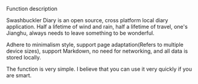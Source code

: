 ﻿Function description

Swashbuckler Diary is an open source, cross platform local diary application. Half a lifetime of wind and rain, half a lifetime of travel, one's Jianghu, always needs to leave something to be wonderful.

Adhere to minimalism style, support page adaptation(Refers to multiple device sizes), support Markdown, no need for networking, and all data is stored locally.

The function is very simple. I believe that you can use it very quickly if you are smart.
